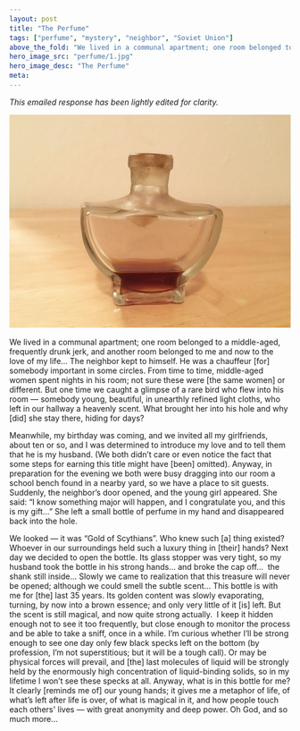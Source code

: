 ```yaml
---
layout: post
title: "The Perfume"
tags: ["perfume", "mystery", "neighbor", "Soviet Union"]
above_the_fold: "We lived in a communal apartment; one room belonged to a middle-aged, frequently drunk jerk, and another room belonged to me and now to the love of my life..."
hero_image_src: "perfume/1.jpg"
hero_image_desc: "The Perfume"
meta: 
---
```

_This emailed response has been lightly edited for clarity._


[![The little perfume bottle](/assets/img/perfume/1.jpg)](/assets/img/perfume/1.jpg)

We lived in a communal apartment; one room belonged to a middle-aged, frequently drunk jerk, and another room belonged to me and now to the love of my life... 
The neighbor kept to himself. He was a chauffeur [for] somebody important in some circles. From time to time, middle-aged women spent nights in his room; not sure these were [the same women] or different. But one time we caught a glimpse of a rare bird who flew into his room — somebody young, beautiful, in unearthly refined light cloths, who left in our hallway a heavenly scent. What brought her into his hole and why [did] she stay there, hiding for days?

Meanwhile, my birthday was coming, and we invited all my girlfriends, about ten or so, and I was determined to introduce my love and to tell them that he is my husband. (We both didn’t care or even notice the fact that some steps for earning this title might have [been] omitted). Anyway, in preparation for the evening we both were busy dragging into our room a school bench found in a nearby yard, so we have a place to sit guests. Suddenly, the neighbor’s door opened, and the young girl appeared. She said: “I know something major will happen, and I congratulate you, and this is my gift…” 
She left a small bottle of perfume in my hand and disappeared back into the hole.

We looked — it was “Gold of Scythians”. Who knew such [a] thing existed? Whoever in our surroundings held such a luxury thing in [their] hands?
Next day we decided to open the bottle. Its glass stopper was very tight, so my husband took the bottle in his strong hands... and broke the cap off...  the shank still inside... Slowly we came to realization that this treasure will never be opened; although we could smell the subtle scent...
This bottle is with me for [the] last 35 years. Its golden content was slowly evaporating, turning, by now into a brown essence; and only very little of it [is] left. But the scent is still magical, and now quite strong actually. 
I keep it hidden enough not to see it too frequently, but close enough to monitor the process and be able to take a sniff, once in a while. I’m curious whether I’ll be strong enough to see one day only few black specks left on the bottom (by profession, I’m not superstitious; but it will be a tough call). Or may be physical forces will prevail, and [the] last molecules of liquid will be strongly held by the enormously high concentration of liquid-binding solids, so in my lifetime I won’t see these specks at all. 
Anyway, what is in this bottle for me? It clearly [reminds me of] our young hands; it gives me a metaphor of life, of what’s left after life is over, of what is magical in it, and how people touch each others' lives — with great anonymity and deep power. Oh God, and so much more...
